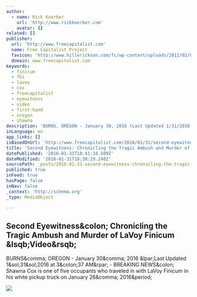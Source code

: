 ```yaml
---
author:
  - name: Rick Koerber
    url: 'http://www.rickkoerber.com'
    avatar: {}
related: []
publisher:
  url: 'http://www.freecapitalist.com'
  name: Free Capitalist Project
  favicon: 'http://www.hillerickson.com/fc/wp-content/uploads/2012/02/FCP-logo300x300.jpg'
  domain: www.freecapitalist.com
keywords:
  - finicum
  - fbi
  - lavoy
  - cox
  - freecapitalist
  - eyewitness
  - video
  - first-hand
  - oregon
  - shawna
description: 'BURNS, OREGON - January 30, 2016 (Last Updated 1/31/2016 at 3:37 AM) - BREAKING NEWS: Shawna Cox is one of five occupants who traveled in with LaVoy Finicum in his white pickup truck on January 26, 2016.'
inLanguage: en
app_links: []
isBasedOnUrl: 'http://www.freecapitalist.com/2016/01/31/second-eyewitness-chronicling-the-tragic-ambush-and-murder-of-lavoy-finicum-video/'
title: 'Second Eyewitness: Chronicling the Tragic Ambush and Murder of LaVoy Finicum [Video]'
datePublished: '2016-01-31T18:41:16.509Z'
dateModified: '2016-01-31T18:38:29.240Z'
sourcePath: _posts/2016-01-31-second-eyewitness-chronicling-the-tragic-ambush-and-murder.md
published: true
inFeed: true
hasPage: false
inNav: false
_context: 'http://schema.org'
_type: MediaObject

---
```

<article style=""><h1>Second Eyewitness&amp;colon; Chronicling the Tragic Ambush and Murder of LaVoy Finicum &amp;lsqb;Video&amp;rsqb;</h1><p>BURNS&amp;comma; OREGON - January 30&amp;comma; 2016 &amp;lpar;Last Updated 1&amp;sol;31&amp;sol;2016 at 3&amp;colon;37 AM&amp;rpar; - BREAKING NEWS&amp;colon; Shawna Cox is one of five occupants who traveled in with LaVoy Finicum in his white pickup truck on January 26&amp;comma; 2016&amp;period;</p><img src="http://www.freecapitalist.com/wp-content/uploads/2016/01/shawna-and-ammon.png" /></article>